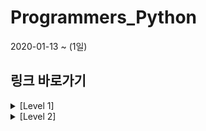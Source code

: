 # Programmers_Python

2020-01-13 ~ (1일)

## 링크 바로가기

<details>
<summary>[Level 1]</summary>

- [[link]](https://programmers.co.kr/learn/courses/30/lessons/60057) [문자열 압축](Code/문자열%20압축.py): 설명작성바람
- [[link]](https://programmers.co.kr/learn/courses/30/lessons/42576) [완주하지 못한 선수](Code/완주하지%20못한%20선수.py)
- [[link]](https://programmers.co.kr/learn/courses/30/lessons/42840) [모의고사](Code/모의고사.py)
- [[link]](https://programmers.co.kr/learn/courses/30/lessons/12944) [평균 구하기](Code/평균%20구하기.py)
- [[link]](https://programmers.co.kr/learn/courses/30/lessons/12922) [수박수박수박수박수박수](Code/수박수박수박수박수박수.py)
- [[link]](https://programmers.co.kr/learn/courses/30/lessons/12919) [서울에서 김서방 찾기](Code/서울에서%20김서방%20찾기.py)

---
카카오 문제

- [[link]](https://programmers.co.kr/learn/courses/30/lessons/17681) [비밀지도](Code/비밀지도.py)
</details>

<details>
<summary>[Level 2]</summary>



</details>
